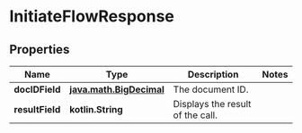 
# InitiateFlowResponse

## Properties
Name | Type | Description | Notes
------------ | ------------- | ------------- | -------------
**docIDField** | [**java.math.BigDecimal**](java.math.BigDecimal.md) | The document ID. | 
**resultField** | **kotlin.String** | Displays the result of the call. | 



